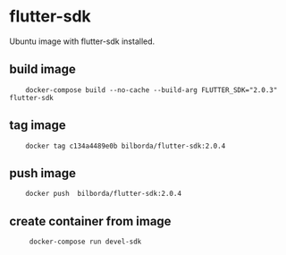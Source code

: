 # flutter-sdk
Ubuntu image with flutter-sdk installed.

## build image
```shell
    docker-compose build --no-cache --build-arg FLUTTER_SDK="2.0.3" flutter-sdk
```

## tag image
```shell
    docker tag c134a4489e0b bilborda/flutter-sdk:2.0.4
```

## push image
```shell
    docker push  bilborda/flutter-sdk:2.0.4  
```

## create container from image
```shell
     docker-compose run devel-sdk   
```